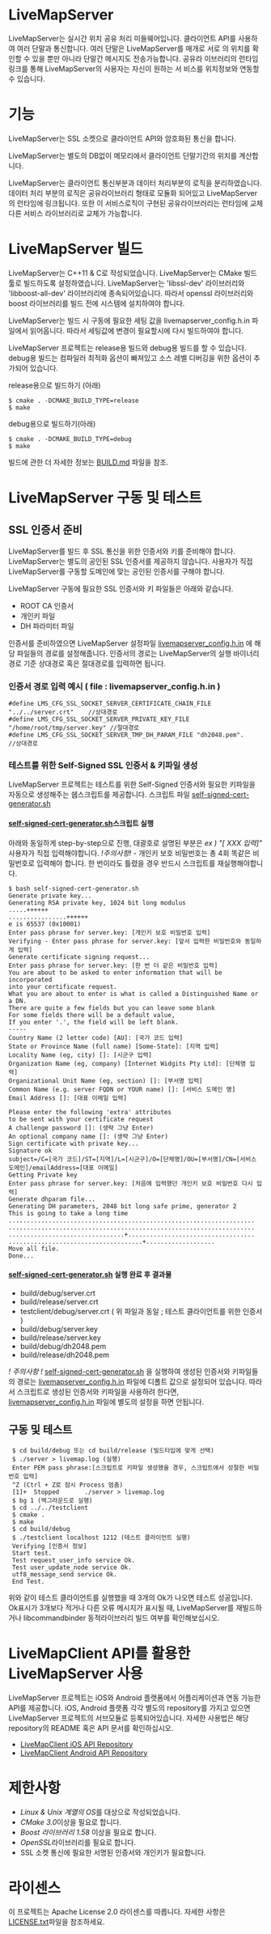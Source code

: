 
LiveMapServer
=======

LiveMapServer는 실시간 위치 공유 처리 미들웨어입니다. 클라이언트 API를
사용하여 여러 단말과 통신합니다. 여러 단말은 LiveMapServer를 매개로 서로
의 위치를 확인할 수 있을 뿐만 아니라 단말간 메시지도 전송가능합니다. 공유라
이브러리의 런타임 링크를 통해 LiveMapServer의 사용자는 자신이 원하는 서
비스를 위치정보와 연동할 수 있습니다.


기능
========

LiveMapServer는 SSL 소켓으로 클라이언트 API와 암호화된 통신을 합니다.

LiveMapServer는 별도의 DB없이 메모리에서 클라이언트 단말기간의 위치를 계산합니다.

LiveMapServer는 클라이언트 통신부분과 데이터 처리부분의 로직을 분리하였습니다. 데이터 처리
부분의 로직은 공유라이브러리 형태로 모듈화 되어있고 LiveMapServer의 런타임에 링크됩니다.
또한 이 서비스로직이 구현된 공유라이브러리는 런타임에 교체 다른 서비스 라이브러리로 교체가
가능합니다.


LiveMapServer 빌드
======================

LiveMapServer는 C++11 & C로 작성되었습니다. LiveMapServer는 CMake 빌드툴로 빌드하도록 설정하였습니다.
LiveMapServer는 'libssl-dev' 라이브러리와  'libboost-all-dev' 라이브러리에 종속되어있습니다. 따라서 openssl
라이브러리와 boost 라이브러리를 빌드 전에 시스템에 설치하여야 합니다.

LiveMapServer는 빌드 시 구동에 필요한 세팅 값을 livemapserver_config.h.in 파일에서 읽어옵니다. 따라서 세팅값에
변경이 필요할시에 다시 빌드하여야 합니다.

LiveMapServer 프로젝트는 release용 빌드와 debug용 빌드를 할 수 있습니다. debug용 빌드는 컴파일러 최적화 옵션이
빠져있고 소스 레벨 디버깅을 위한 옵션이 추가되어 있습니다.

release용으로 빌드하기 (아래)

    $ cmake . -DCMAKE_BUILD_TYPE=release
    $ make

debug용으로 빌드하기(아래)

    $ cmake . -DCMAKE_BUILD_TYPE=debug
    $ make

빌드에 관한 더 자세한 정보는
[BUILD.md](https://github.com/interruping/livemap-server/blob/Develop/BUILD.md) 파일을 참조.

LiveMapServer 구동 및 테스트
======================

## SSL 인증서 준비

LiveMapServer를 빌드 후 SSL 통신을 위한 인증서와 키를 준비해야 합니다. LiveMapServer는 별도의 공인된 SSL 인증서를
제공하지 않습니다. 사용자가 직접 LiveMapServer를 구동할 도메인에 맞는 공인된 인증서를 구해야 합니다.

LiveMapServer 구동에 필요한 SSL 인증서와 키 파일들은 아래와 같습니다.

 - ROOT CA 인증서
 - 개인키 파일
 - DH 파라미터 파일
 
인증서를 준비하였으면 LiveMapServer 설정파일 [livemapserver_config.h.in](https://github.com/interruping/livemap-server/blob/Develop/livemapserver_config.h.in)
에 해당 파일들의 경로를 설정해줍니다. 인증서의 경로는 LiveMapServer의 실행 바이너리 경로 기준 상대경로 혹은 절대경로를
입력하면 됩니다.

### 인증서 경로 입력 예시 ( file : livemapserver_config.h.in )
    #define LMS_CFG_SSL_SOCKET_SERVER_CERTIFICATE_CHAIN_FILE "../../server.crt"    //상대경로
    #define LMS_CFG_SSL_SOCKET_SERVER_PRIVATE_KEY_FILE "/home/root/tmp/server.key" //절대경로
    #define LMS_CFG_SSL_SOCKET_SERVER_TMP_DH_PARAM_FILE "dh2048.pem".              //상대경로

### 테스트를 위한 Self-Signed SSL 인증서 & 키파일 생성

LiveMapServer 프로젝트는 테스트를 위한 Self-Signed 인증서와 필요한 키파일을 자동으로 생성해주는 쉡스크립트를 제공합니다.
스크립트 파일 [self-signed-cert-generator.sh](https://github.com/interruping/livemap-server/blob/Develop/self-signed-cert-generator.sh)

####  [self-signed-cert-generator.sh](https://github.com/interruping/livemap-server/blob/Develop/self-signed-cert-generator.sh)스크립트 실행

아래와 동일하게 step-by-step으로 진행, 대괄호로 설명된 부분은 *ex ) "[ XXX 입력]"* 사용자가 직접 입력해야합니다.
*!주의사항!* - 개인키 보호 비밀번호는 총 4회 똑같은 비밀번호로 입력해야 합니다. 한 번이라도 틀렸을 경우 반드시 스크립트를 재실행해야합니다.

    $ bash self-signed-cert-generator.sh
    Generate private key...
    Generating RSA private key, 1024 bit long modulus
    .....++++++
    ................++++++
    e is 65537 (0x10001)
    Enter pass phrase for server.key: [개인키 보호 비밀번호 입력]
    Verifying - Enter pass phrase for server.key: [앞서 입력한 비밀번호와 동일하게 입력]
    Generate certificate signing request...
    Enter pass phrase for server.key: [한 번 더 같은 비밀번호 입력]
    You are about to be asked to enter information that will be incorporated
    into your certificate request.
    What you are about to enter is what is called a Distinguished Name or a DN.
    There are quite a few fields but you can leave some blank
    For some fields there will be a default value,
    If you enter '.', the field will be left blank.
    -----
    Country Name (2 letter code) [AU]: [국가 코드 입력]
    State or Province Name (full name) [Some-State]: [지역 입력]
    Locality Name (eg, city) []: [시군구 입력]
    Organization Name (eg, company) [Internet Widgits Pty Ltd]: [단체명 입력]
    Organizational Unit Name (eg, section) []: [부서명 입력]
    Common Name (e.g. server FQDN or YOUR name) []: [서비스 도메인 명]
    Email Address []: [대표 이메일 입력]
    
    Please enter the following 'extra' attributes
    to be sent with your certificate request
    A challenge password []: (생략 그냥 Enter)
    An optional company name []: (생략 그냥 Enter)
    Sign certificate with private key...
    Signature ok
    subject=/C=[국가 코드]/ST=[지역]/L=[시군구]/O=[단체명]/OU=[부서명]/CN=[서비스 도메인]/emailAddress=[대표 이메일]
    Getting Private key
    Enter pass phrase for server.key: [처음에 입력했던 개인키 보호 비밀번호 다시 입력]
    Generate dhparam file...
    Generating DH parameters, 2048 bit long safe prime, generator 2
    This is going to take a long time
    ....................................................................
    ....................................................................
    ................................+...................................
    .....................................+...................
    Move all file.
    Done...
    
####  [self-signed-cert-generator.sh](https://github.com/interruping/livemap-server/blob/Develop/self-signed-cert-generator.sh) 실행 완료 후 결과물

- build/debug/server.crt
- build/release/server.crt
- testclient/debug/server.crt ( 위 파일과 동일 ; 테스트 클라이언트를 위한 인증서  )
- build/debug/server.key
- build/release/server.key
- build/debug/dh2048.pem
- build/release/dh2048.pem

*! 주의사항 !*
[self-signed-cert-generator.sh](https://github.com/interruping/livemap-server/blob/Develop/self-signed-cert-generator.sh) 을 실행하여 생성된 인증서와 키파일들의 경로는
 [livemapserver_config.h.in](https://github.com/interruping/livemap-server/blob/Develop/livemapserver_config.h.in) 파일에 디폴트 값으로 설정되어 있습니다.
 따라서  스크립트로 생성된 인증서와 키파일을 사용하려 한다면,  [livemapserver_config.h.in](https://github.com/interruping/livemap-server/blob/Develop/livemapserver_config.h.in) 파일에 별도의 설정을 하면 안됩니다.
 
 ## 구동 및 테스트
 
     $ cd build/debug 또는 cd build/release (빌드타입에 맞게 선택)
     $ ./server > livemap.log (실행)
     Enter PEM pass phrase:[스크립트로 키파일 생성했을 경우, 스크립트에서 성절한 비밀번호 입력]
     ^Z (Ctrl + Z로 잠시 Process 멈춤)
     [1]+  Stopped       ./server > livemap.log
     $ bg 1 (백그라운드로 실행)
     $ cd ../../testclient
     $ cmake .
     $ make
     $ cd build/debug
     $ ./testclient localhost 1212 (테스트 클라이언트 실행)
     Verifying [인증서 정보]
     Start test.
     Test request_user_info service Ok.
     Test user_update_node service Ok.
     utf8_message_send service Ok.
     End Test.
     
 위와 같이 테스트 클라이언트를 실행했을 때 3개의 Ok가 나오면 테스트 성공입니다.
 Ok표시가 3개보다 적거나 다른 오류 메시지가 표시될 때, LiveMapServer를 재빌드하거나
 libcommandbinder 동적라이브러리 빌드 여부를 확인해보십시오.
 
 LiveMapClient API를 활용한 LiveMapServer 사용
 ======================
 
 LiveMapServer 프로젝트는 iOS와 Android 플랫폼에서 어플리케이션과 연동 가능한 API를 제공합니다.
 iOS, Android 플랫폼 각각 별도의 repository를 가지고 있으면 LiveMapServer 프로젝트의 서브모듈로 등록되어있습니다.
 자세한 사용법은 해당 repository의 README 혹은 API 문서를 확인하십시오.
 
 - [LiveMapClient iOS API Repository](https://github.com/interruping/ios_livemap_client_api)
 - [LiveMapClient Android API Repository](https://github.com/interruping/android_livemap_client_api)
 
 
제한사항
===========
- *Linux & Unix 계열의 OS*를 대상으로 작성되었습니다.
- *CMake 3.0*이상을 필요로 합니다.
- *Boost 라이브러리 1.58* 이상을 필요로 합니다.
- *OpenSSL*라이브러리를 필요로 합니다.
- SSL 소켓 통신에 필요한 서명된 인증서와 개인키가 필요합니다.


라이센스
=======
이 프로젝트는 Apache License 2.0 라이센스를 따릅니다. 자세한 사항은 [LICENSE.txt](https://github.com/interruping/livemap-server/blob/Develop/LICENSE)파일을 참조하세요.
